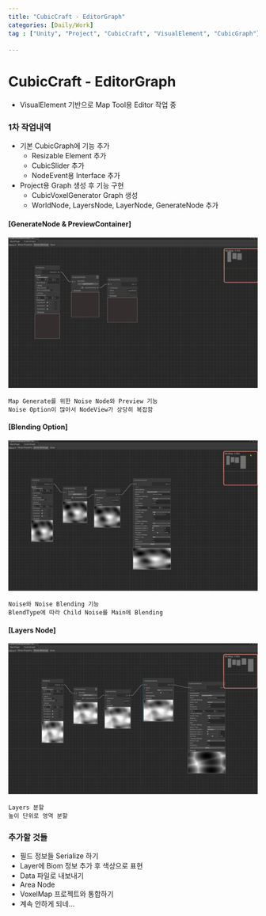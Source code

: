 ```yaml
---
title: "CubicCraft - EditorGraph"
categories: [Daily/Work]
tag : ["Unity", "Project", "CubicCraft", "VisualElement", "CubicGraph"]

---
```




# CubicCraft - EditorGraph

- VisualElement 기반으로 Map Tool용 Editor 작업 중

  

### 1차 작업내역

- 기본 CubicGraph에 기능 추가
  - Resizable Element 추가
  - CubicSlider 추가
  - NodeEvent용 Interface 추가
- Project용 Graph 생성 후 기능 구현
  - CubicVoxelGenerator Graph 생성
  - WorldNode, LayersNode, LayerNode, GenerateNode 추가



#### [GenerateNode & PreviewContainer]

![Noise](https://raw.githubusercontent.com/hns17/ImageContainer/main/img/Noise.gif)

```
Map Generate를 위한 Noise Node와 Preview 기능
Noise Option이 많아서 NodeView가 상당히 복잡함
```



#### [Blending Option]

![Blend](https://raw.githubusercontent.com/hns17/ImageContainer/main/img/Blend.gif)

```
Noise와 Noise Blending 기능
BlendType에 따라 Child Noise를 Main에 Blending
```



#### [Layers Node]

![Layers](https://raw.githubusercontent.com/hns17/ImageContainer/main/img/Layers.gif)

```
Layers 분할
높이 단위로 영역 분할
```



### 추가할 것들

- 필드 정보들 Serialize 하기
- Layer에 Biom 정보 추가 후 색상으로 표현
- Data 파일로 내보내기
- Area Node
- VoxelMap 프로젝트와 통합하기
- 계속 안하게 되네...

